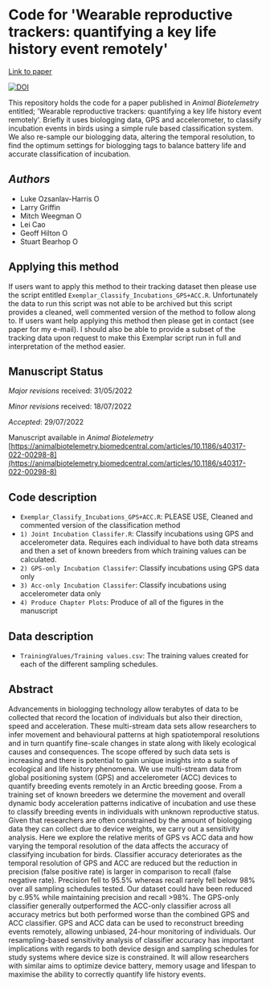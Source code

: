 # Code for 'Wearable reproductive trackers: quantifying a key life history event remotely'
[Link to paper ](https://animalbiotelemetry.biomedcentral.com/articles/10.1186/s40317-022-00298-8) 

[![DOI](https://zenodo.org/badge/548860592.svg)](https://zenodo.org/doi/10.5281/zenodo.10993580)

This repository holds the code for a paper published in *Animal Biotelemetry* entitled; 'Wearable reproductive trackers: quantifying a key life history event remotely'. Briefly it uses biologging data, GPS and accelerometer, to classify incubation events in birds using a simple rule based classification system. We also re-sample our biologging data, altering the temporal resolution, to find the optimum settings for biologging tags to balance battery life and accurate classification of incubation.

## _Authors_

- Luke Ozsanlav-Harris <a itemprop="sameAs" content="https://orcid.org/0000-0003-3889-6722" href="https://orcid.org/0000-0003-3889-6722" target="orcid.widget" rel="noopener" style="vertical-align:top;"><img src="https://orcid.org/sites/default/files/images/orcid_16x16.png" alt="ORCID iD icon" target="_blank" style="width:1em;margin-right:.5em;"/></a>
- Larry Griffin
- Mitch Weegman <a itemprop="sameAs" content="https://orcid.org/0000-0003-1633-0920" href="https://orcid.org/0000-0003-1633-0920" target="orcid.widget" rel="me noopener noreferrer" style="vertical-align:top;"><img src="https://orcid.org/sites/default/files/images/orcid_16x16.png" alt="ORCID iD icon" style="width:1em;margin-right:.5em;"/></a>
- Lei Cao
- Geoff Hilton <a itemprop="sameAs" content="https://orcid.org/0000-0001-9062-3030" href="https://orcid.org/0000-0001-9062-3030" target="orcid.widget" rel="me noopener noreferrer" style="vertical-align:top;"><img src="https://orcid.org/sites/default/files/images/orcid_16x16.png" alt="ORCID iD icon" style="width:1em;margin-right:.5em;"/></a>
- Stuart Bearhop <a itemprop="sameAs" content="https://orcid.org/0000-0002-5864-0129" href="https://orcid.org/0000-0002-5864-0129" target="orcid.widget" rel="me noopener noreferrer" style="vertical-align:top;"><img src="https://orcid.org/sites/default/files/images/orcid_16x16.png" alt="ORCID iD icon" style="width:1em;margin-right:.5em;"/></a>


## Applying this method
If users want to apply this method to their tracking dataset then please use the script entitled `Exemplar_Classify_Incubations_GPS+ACC.R`. Unfortunately the data to run this script was not able to be archived but this script provides a cleaned, well commented version of the method to follow along to. If users want help applying this method then please get in contact (see paper for my e-mail). I should also be able to provide a subset of the tracking data upon request to make this Exemplar script run in full and interpretation of the method easier.


## Manuscript Status

*Major revisions* received: 31/05/2022

*Minor revisions* received: 18/07/2022

*Accepted*: 29/07/2022

Manuscript available in *Animal Biotelemetry* [https://animalbiotelemetry.biomedcentral.com/articles/10.1186/s40317-022-00298-8](https://animalbiotelemetry.biomedcentral.com/articles/10.1186/s40317-022-00298-8)

## Code description
- `Exemplar_Classify_Incubations_GPS+ACC.R`: PLEASE USE, Cleaned and commented version of the classification method
- `1) Joint Incubation Classifer.R`: Classify incubations using GPS and accelerometer data. Requires each individual to have both data streams and then a set of known breeders from which training values can be calculated.
- `2) GPS-only Incubation Classifer`: Classify incubations using GPS data only
- `3) Acc-only Incubation Classifer`: Classify incubations using accelerometer data only
- `4) Produce Chapter Plots`: Produce of all of the figures in the manuscript


## Data description
- `TrainingValues/Training values.csv`: The training values created for each of the different sampling schedules. 

## Abstract
Advancements in biologging technology allow terabytes of data to be collected that record the location of individuals but also their direction, speed and acceleration. These multi-stream data sets allow researchers to infer movement and behavioural patterns at high spatiotemporal resolutions and in turn quantify fine-scale changes in state along with likely ecological causes and consequences. The scope offered by such data sets is increasing and there is potential to gain unique insights into a suite of ecological and life history phenomena. We use multi-stream data from global positioning system (GPS) and accelerometer (ACC) devices to quantify breeding events remotely in an Arctic breeding goose. From a training set of known breeders we determine the movement and overall dynamic body acceleration patterns indicative of incubation and use these to classify breeding events in individuals with unknown reproductive status. Given that researchers are often constrained by the amount of biologging data they can collect due to device weights, we carry out a sensitivity analysis. Here we explore the relative merits of GPS vs ACC data and how varying the temporal resolution of the data affects the accuracy of classifying incubation for birds. Classifier accuracy deteriorates as the temporal resolution of GPS and ACC are reduced but the reduction in precision (false positive rate) is larger in comparison to recall (false negative rate). Precision fell to 95.5% whereas recall rarely fell below 98% over all sampling schedules tested. Our dataset could have been reduced by c.95% while maintaining precision and recall >98%. The GPS-only classifier generally outperformed the ACC-only classifier across all accuracy metrics but both performed worse than the combined GPS and ACC classifier. GPS and ACC data can be used to reconstruct breeding events remotely, allowing unbiased, 24-hour monitoring of individuals. Our resampling-based sensitivity analysis of classifier accuracy has important implications with regards to both device design and sampling schedules for study systems where device size is constrained. It will allow researchers with similar aims to optimize device battery, memory usage and lifespan to maximise the ability to correctly quantify life history events. 

